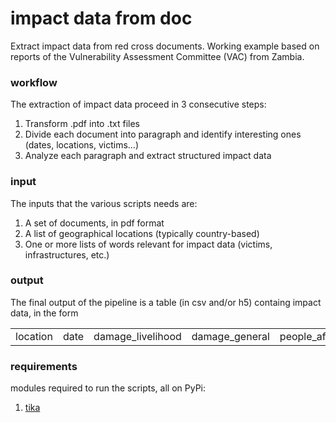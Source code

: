 # impact data from doc
Extract impact data from red cross documents. Working example based on reports of the Vulnerability Assessment Committee (VAC) from Zambia.

### workflow
The extraction of impact data proceed in 3 consecutive steps:
1) Transform .pdf into .txt files
2) Divide each document into paragraph and identify interesting ones (dates, locations, victims...)
3) Analyze each paragraph and extract structured impact data

### input
The inputs that the various scripts needs are:
1) A set of documents, in pdf format
2) A list of geographical locations (typically country-based)
3) One or more lists of words relevant for impact data (victims, infrastructures, etc.)

### output
The final output of the pipeline is a table (in csv and/or h5) containg impact data, in the form 

<table>
<tr>
  <td>location</td>
  <td>date</td>
<td>damage_livelihood</td>
<td>damage_general</td>
<td>people_affected</td>
<td>people_dead</td>
<td>houses_affected</td>
<td>livelihood_affected</td>
<td>infrastructures_affected</td>
<td>infrastructures_mentioned</td>
</tr>
</table>

### requirements
modules required to run the scripts, all on PyPi:
1) [tika](https://pypi.org/project/tika/)
